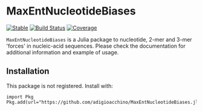 # MaxEntNucleotideBiases

[![Stable](https://img.shields.io/badge/docs-stable-blue.svg)](https://adigioacchino.github.io/MaxEntNucleotideBiases.jl/stable/)
[![Build Status](https://github.com/adigioacchino/MaxEntNucleotideBiases.jl/actions/workflows/CI.yml/badge.svg?branch=main)](https://github.com/adigioacchino/MaxEntNucleotideBiases.jl/actions/workflows/CI.yml?query=branch%3Amain)
[![Coverage](https://codecov.io/gh/adigioacchino/MaxEntViralBiases.jl/branch/main/graph/badge.svg?token=MPHTELRR20)](https://app.codecov.io/gh/adigioacchino/MaxEntViralBiases.jl)


`MaxEntNucleotideBiases` is a Julia package to nucleotide, 2-mer and 3-mer 'forces' in nucleic-acid sequences. 
Please check the documentation for additional information and example of usage.

## Installation
This package is not registered. Install with:

```
import Pkg
Pkg.add(url="https://github.com/adigioacchino/MaxEntNucleotideBiases.jl")
```